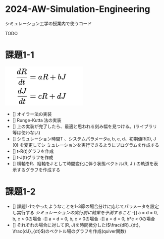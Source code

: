 # 2024-AW-Simulation-Engineering
シミュレーション工学の授業内で使うコード


TODO
# 課題1-1
![alt text](image.png)
- [] オイラー法の実装 
- [] Runge-Kutta 法の実装
- [] 上の実装が完了したら、最適と思われる刻み幅を見つける。(ライブラリ等は使わない)
- [] シミュレーション時間T 、システムパラメータa, b, c, d、初期値R(0), J (0) を変更してシ
ミュレーションを実行できるようにプログラムを作成する
- [] t-R(t)グラフを作成
- [] t-J(t)グラフを作成
- [] 横軸をR、縦軸をJ として時間変化に伴う状態ベクトル(R, J ) の軌道を表示するグラフを作成する 

# 課題1-2
- [] 課題1-1でやったようなことを1-3節の場合分けに応じてパラメータを設定し実行する
*シミュレーションの実行前に結果を予測すること*
    -[] a = d = 0, b, c > 0の場合
    -[] a = d = 0, b, c < 0の場合
    -[] a = d = 0, b*c < 0の場合
- [] それぞれの場合に対して(R, J)を時間微分した($\frac{dR}_{dt}, \frac{dJ}_{dt}$)のベクトル場のグラフを作成(quiver関数)
